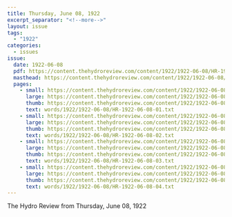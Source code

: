 ```yaml
---
title: Thursday, June 08, 1922
excerpt_separator: "<!--more-->"
layout: issue
tags:
  - "1922"
categories:
  - issues
issue:
  date: 1922-06-08
  pdf: https://content.thehydroreview.com/content/1922/1922-06-08/HR-1922-06-08.pdf
  masthead: https://content.thehydroreview.com/content/1922/1922-06-08/masthead/HR-1922-06-08.jpg
  pages:
    - small: https://content.thehydroreview.com/content/1922/1922-06-08/small/HR-1922-06-08-01.jpg
      large: https://content.thehydroreview.com/content/1922/1922-06-08/large/HR-1922-06-08-01.jpg
      thumb: https://content.thehydroreview.com/content/1922/1922-06-08/thumbnails/HR-1922-06-08-01.jpg
      text: words/1922/1922-06-08/HR-1922-06-08-01.txt
    - small: https://content.thehydroreview.com/content/1922/1922-06-08/small/HR-1922-06-08-02.jpg
      large: https://content.thehydroreview.com/content/1922/1922-06-08/large/HR-1922-06-08-02.jpg
      thumb: https://content.thehydroreview.com/content/1922/1922-06-08/thumbnails/HR-1922-06-08-02.jpg
      text: words/1922/1922-06-08/HR-1922-06-08-02.txt
    - small: https://content.thehydroreview.com/content/1922/1922-06-08/small/HR-1922-06-08-03.jpg
      large: https://content.thehydroreview.com/content/1922/1922-06-08/large/HR-1922-06-08-03.jpg
      thumb: https://content.thehydroreview.com/content/1922/1922-06-08/thumbnails/HR-1922-06-08-03.jpg
      text: words/1922/1922-06-08/HR-1922-06-08-03.txt
    - small: https://content.thehydroreview.com/content/1922/1922-06-08/small/HR-1922-06-08-04.jpg
      large: https://content.thehydroreview.com/content/1922/1922-06-08/large/HR-1922-06-08-04.jpg
      thumb: https://content.thehydroreview.com/content/1922/1922-06-08/thumbnails/HR-1922-06-08-04.jpg
      text: words/1922/1922-06-08/HR-1922-06-08-04.txt
---
```


The Hydro Review from Thursday, June 08, 1922

<!--more-->

